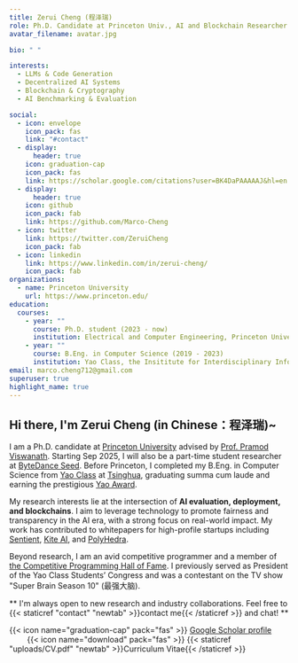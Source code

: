 ```yaml
---
title: Zerui Cheng (程泽瑞)
role: Ph.D. Candidate at Princeton Univ., AI and Blockchain Researcher
avatar_filename: avatar.jpg

bio: " "

interests:
  - LLMs & Code Generation
  - Decentralized AI Systems
  - Blockchain & Cryptography
  - AI Benchmarking & Evaluation

social:
  - icon: envelope
    icon_pack: fas
    link: "#contact"
  - display:
      header: true
    icon: graduation-cap
    icon_pack: fas
    link: https://scholar.google.com/citations?user=BK4DaPAAAAAJ&hl=en
  - display:
      header: true
    icon: github
    icon_pack: fab
    link: https://github.com/Marco-Cheng
  - icon: twitter
    link: https://twitter.com/ZeruiCheng
    icon_pack: fab
  - icon: linkedin
    link: https://www.linkedin.com/in/zerui-cheng/
    icon_pack: fab
organizations:
  - name: Princeton University
    url: https://www.princeton.edu/
education:
  courses:
    - year: ""
      course: Ph.D. student (2023 - now)
      institution: Electrical and Computer Engineering, Princeton University
    - year: ""
      course: B.Eng. in Computer Science (2019 - 2023)
      institution: Yao Class, the Insititute for Interdisciplinary Information Sciences (IIIS), Tsinghua University
email: marco.cheng712@gmail.com
superuser: true
highlight_name: true
---
```

## Hi there, I'm Zerui Cheng (in Chinese：程泽瑞)~ 

I am a Ph.D. candidate at [Princeton University](https://www.princeton.edu/) advised by [Prof. Pramod Viswanath](https://ece.princeton.edu/people/pramod-viswanath). Starting Sep 2025, I will also be a part-time student researcher at [ByteDance Seed](https://seed.bytedance.com/en/). Before Princeton, I completed my B.Eng. in Computer Science from [Yao Class](https://iiis.tsinghua.edu.cn/en/yaoclass/) at [Tsinghua](https://tsinghua.edu/), graduating summa cum laude and earning the prestigious [Yao Award](https://iiis.tsinghua.edu.cn/en/list-673-1.html).

My research interests lie at the intersection of **AI evaluation, deployment, and blockchains**. I aim to leverage technology to promote fairness and transparency in the AI era, with a strong focus on real-world impact. My work has contributed to whitepapers for high-profile startups including [Sentient](https://sentient.foundation/research), [Kite AI](https://gokite.ai/), and [PolyHedra](https://polyhedra.network/research/).

Beyond research, I am an avid competitive programmer and a member of [the Competitive Programming Hall of Fame](https://cphof.org/). I previously served as President of the Yao Class Students’ Congress and was a contestant on the TV show "Super Brain Season 10" (最强大脑).

** I'm always open to new research and industry collaborations. Feel free to {{< staticref "contact" "newtab" >}}contact me{{< /staticref >}} and chat! **

  {{< icon name="graduation-cap" pack="fas" >}} [Google Scholar profile](https://scholar.google.com/citations?user=BK4DaPAAAAAJ&hl=en&oi=ao) &emsp; &emsp; &emsp;{{< icon name="download" pack="fas" >}}  {{< staticref "uploads/CV.pdf" "newtab" >}}Curriculum Vitae{{< /staticref >}}

